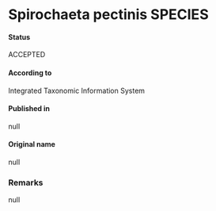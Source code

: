 Spirochaeta pectinis SPECIES
=======

#### Status
ACCEPTED

#### According to
Integrated Taxonomic Information System

#### Published in
null

#### Original name
null

### Remarks
null